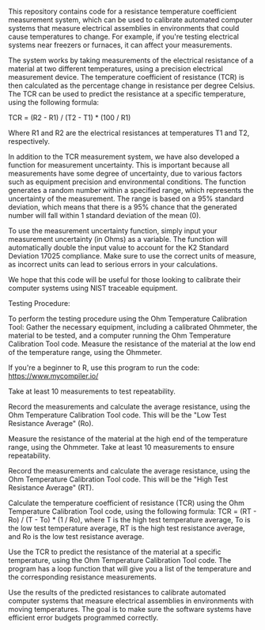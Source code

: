 This repository contains code for a resistance temperature coefficient measurement system, which can be used to calibrate automated computer systems that measure electrical assemblies in environments that could cause temperatures to change. For example, if you're testing electrical systems near freezers or furnaces, it can affect your measurements.

The system works by taking measurements of the electrical resistance of a material at two different temperatures, using a precision electrical measurement device. The temperature coefficient of resistance (TCR) is then calculated as the percentage change in resistance per degree Celsius. The TCR can be used to predict the resistance at a specific temperature, using the following formula:

TCR = (R2 - R1) / (T2 - T1) * (100 / R1)

Where R1 and R2 are the electrical resistances at temperatures T1 and T2, respectively.

In addition to the TCR measurement system, we have also developed a function for measurement uncertainty. This is important because all measurements have some degree of uncertainty, due to various factors such as equipment precision and environmental conditions. The function generates a random number within a specified range, which represents the uncertainty of the measurement. The range is based on a 95% standard deviation, which means that there is a 95% chance that the generated number will fall within 1 standard deviation of the mean (0).

To use the measurement uncertainty function, simply input your measurement uncertainty (in Ohms) as a variable. The function will automatically double the input value to account for the K2 Standard Deviation 17025 compliance. Make sure to use the correct units of measure, as incorrect units can lead to serious errors in your calculations.

We hope that this code will be useful for those looking to calibrate their computer systems using NIST traceable equipment.

Testing Procedure: 

To perform the testing procedure using the Ohm Temperature Calibration Tool:
Gather the necessary equipment, including a calibrated Ohmmeter, the material to be tested, and a computer running the Ohm Temperature Calibration Tool code.
Measure the resistance of the material at the low end of the temperature range, using the Ohmmeter. 

If you're a beginner to R, use this program to run the code: https://www.mycompiler.io/

Take at least 10 measurements to test repeatability.

Record the measurements and calculate the average resistance, using the Ohm Temperature Calibration Tool code. This will be the "Low Test Resistance Average" (Ro).

Measure the resistance of the material at the high end of the temperature range, using the Ohmmeter. Take at least 10 measurements to ensure repeatability.

Record the measurements and calculate the average resistance, using the Ohm Temperature Calibration Tool code. This will be the "High Test Resistance Average" (RT).

Calculate the temperature coefficient of resistance (TCR) using the Ohm Temperature Calibration Tool code, using the following formula: TCR = (RT - Ro) / (T - To) * (1 / Ro), where T is the high test temperature average, To is the low test temperature average, RT is the high test resistance average, and Ro is the low test resistance average.

Use the TCR to predict the resistance of the material at a specific temperature, using the Ohm Temperature Calibration Tool code. The program has a loop function that will give you a list of the temperature and the corresponding resistance measurements.

Use the results of the predicted resistances to calibrate automated computer systems that measure electrical assemblies in environments with moving temperatures. The goal is to make sure the software systems have efficient error budgets programmed correctly.  
